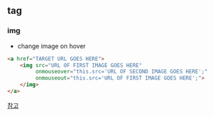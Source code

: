 ## tag

### img
- change image on hover
```html
<a href="TARGET URL GOES HERE">
    <img src="URL OF FIRST IMAGE GOES HERE"
         onmouseover="this.src='URL OF SECOND IMAGE GOES HERE';"
         onmouseout="this.src='URL OF FIRST IMAGE GOES HERE';">
    </img>
</a>
```
[참고](https://stackoverflow.com/questions/9400883/change-image-on-hover)
